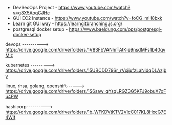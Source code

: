 - DevSecOps Project - https://www.youtube.com/watch?v=g8X5AoqCJHc
- GUI EC2 Instance - https://www.youtube.com/watch?v=foCG_mH8bxk
- Learn git GUI way - https://learngitbranching.js.org/
- postgresql docker setup - https://www.baeldung.com/ops/postgresql-docker-setup

devops ---------->          https://drive.google.com/drive/folders/1V83FbVANhrTAtKie9nsdMFs1b40qvMlz

kubernetes --------->       https://drive.google.com/drive/folders/15UBCDD79Sr_rVxjiufzLaNidqDLAzjby

linux, rhsa, golang, openshift------>   https://drive.google.com/drive/folders/1S6saw_qYsqLRGZ3G5KFJ9obuX7oFu4PW

hashicorp---------->   https://drive.google.com/drive/folders/1b_WFKDVtKTV2VIcC017KL8HxcG7E4Wif

